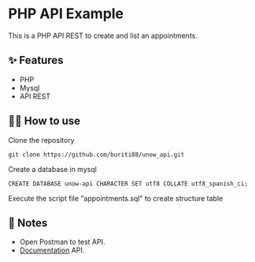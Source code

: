 # PHP API Example

This is a PHP API REST to create and list an appointments.

## ✨ Features

- PHP
- Mysql
- API REST

## 💁‍♂️ How to use

Clone the repository

    git clone https://github.com/buriti88/unow_api.git

Create a database in mysql

    CREATE DATABASE unow-api CHARACTER SET utf8 COLLATE utf8_spanish_ci;

Execute the script file "appointments.sql" to create structure table

## 📝 Notes

- Open Postman to test API.
- [Documentation](https://documenter.getpostman.com/view/9699339/UyxdL99p#297fe3b2-4af6-4d85-98fd-7d11ae27232a) API.
